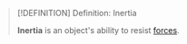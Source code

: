 >[!DEFINITION] Definition: Inertia
>
>**Inertia** is an object's ability to resist [forces](Force.md).
>
